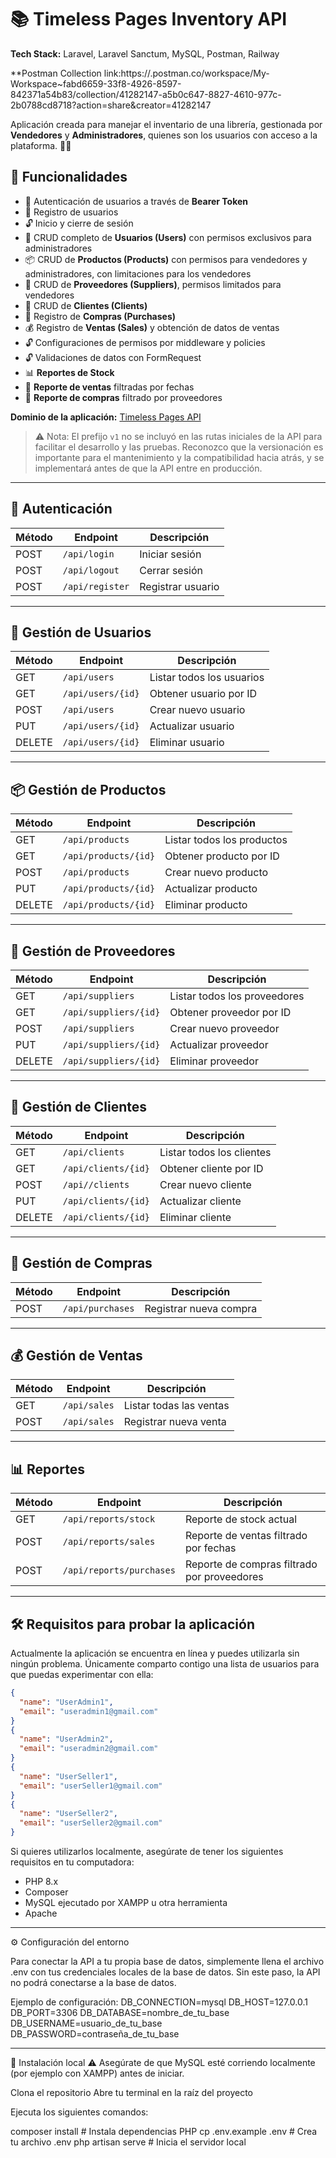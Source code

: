 # 📚 Timeless Pages Inventory API

**Tech Stack:** Laravel, Laravel Sanctum, MySQL, Postman, Railway

**Postman Collection link:https://.postman.co/workspace/My-Workspace~fabd6659-33f8-4926-8597-842371a54b83/collection/41282147-a5b0c647-8827-4610-977c-2b0788cd8718?action=share&creator=41282147

Aplicación creada para manejar el inventario de una librería, gestionada por **Vendedores** y **Administradores**, quienes son los usuarios con acceso a la plataforma. 📖✨

## 🚀 Funcionalidades
- 🔑 Autenticación de usuarios a través de **Bearer Token**  
- 📝 Registro de usuarios  
- 🔓 Inicio y cierre de sesión  
- 👥 CRUD completo de **Usuarios (Users)** con permisos exclusivos para administradores  
- 📦 CRUD de **Productos (Products)** con permisos para vendedores y administradores, con limitaciones para los vendedores  
- 🏢 CRUD de **Proveedores (Suppliers)**, permisos limitados para vendedores  
- 👤 CRUD de **Clientes (Clients)**  
- 🛒 Registro de **Compras (Purchases)**  
- 💰 Registro de **Ventas (Sales)** y obtención de datos de ventas
- 🔓 Configuraciones de permisos por middleware y policies
- 🔓 Validaciones de datos con FormRequest
- 📊 **Reportes de Stock**  
- 📅 **Reporte de ventas** filtradas por fechas  
- 🧾 **Reporte de compras** filtrado por proveedores  

**Dominio de la aplicación:** [Timeless Pages API](https://timelesspages-product-inventory-production.up.railway.app/api)

> ⚠️ Nota: El prefijo `v1` no se incluyó en las rutas iniciales de la API para facilitar el desarrollo y las pruebas. Reconozco que la versionación es importante para el mantenimiento y la compatibilidad hacia atrás, y se implementará antes de que la API entre en producción.

---

## 🔐 Autenticación
| Método | Endpoint       | Descripción |
|--------|----------------|-------------|
| POST   | `/api/login`   | Iniciar sesión |
| POST   | `/api/logout`  | Cerrar sesión |
| POST   | `/api/register`| Registrar usuario |

---

## 👥 Gestión de Usuarios
| Método | Endpoint               | Descripción |
|--------|------------------------|-------------|
| GET    | `/api/users`        | Listar todos los usuarios | Role necesario para ocupar: Admin
| GET    | `/api/users/{id}`   | Obtener usuario por ID | Role necesario para ocupar: Admin
| POST   | `/api/users`        | Crear nuevo usuario | Role necesario para ocupar: Admin
| PUT    | `/api/users/{id}`   | Actualizar usuario | Role necesario para ocupar: Admin
| DELETE | `/api/users/{id}`   | Eliminar usuario | Role necesario para ocupar: Admin

---

## 📦 Gestión de Productos
| Método | Endpoint                  | Descripción |
|--------|---------------------------|-------------|
| GET    | `/api/products`        | Listar todos los productos | Role necesario para ocupar: Admin o seller
| GET    | `/api/products/{id}`   | Obtener producto por ID | Role necesario para ocupar: Admin o seller
| POST   | `/api/products`        | Crear nuevo producto | Role necesario para ocupar: Admin
| PUT    | `/api/products/{id}`   | Actualizar producto | Role necesario para ocupar: Admin
| DELETE | `/api/products/{id}`   | Eliminar producto | Role necesario para ocupar: Admin

---

## 🏢 Gestión de Proveedores
| Método | Endpoint                  | Descripción |
|--------|---------------------------|-------------|
| GET    | `/api/suppliers`       | Listar todos los proveedores | Role necesario para ocupar: Admin o seller
| GET    | `/api/suppliers/{id}`  | Obtener proveedor por ID | Role necesario para ocupar: Admin o seller
| POST   | `/api/suppliers`       | Crear nuevo proveedor | Role necesario para ocupar: Admin
| PUT    | `/api/suppliers/{id}`  | Actualizar proveedor | Role necesario para ocupar: Admin
| DELETE | `/api/suppliers/{id}`  | Eliminar proveedor | Role necesario para ocupar: Admin

---

## 👤 Gestión de Clientes
| Método | Endpoint                  | Descripción |
|--------|---------------------------|-------------|
| GET    | `/api/clients`         | Listar todos los clientes | Role necesario para ocupar: Admin o seller
| GET    | `/api/clients/{id}`    | Obtener cliente por ID | Role necesario para ocupar: Admin o seller
| POST   | `/api//clients`         | Crear nuevo cliente | Role necesario para ocupar: Admin o seller
| PUT    | `/api/clients/{id}`    | Actualizar cliente | Role necesario para ocupar: Admin
| DELETE | `/api/clients/{id}`    | Eliminar cliente | Role necesario para ocupar: Admin

---

## 🛒 Gestión de Compras
| Método | Endpoint                  | Descripción |
|--------|---------------------------|-------------|
| POST   | `/api/purchases`       | Registrar nueva compra | Role necesario para ocupar: Admin


---

## 💰 Gestión de Ventas
| Método | Endpoint                  | Descripción |
|--------|---------------------------|-------------|
| GET    | `/api/sales`           | Listar todas las ventas | Role necesario para ocupar: Admin o seller
| POST   | `/api/sales`           | Registrar nueva venta | Role necesario para ocupar: Admin o seller 


---

## 📊 Reportes
| Método | Endpoint                  | Descripción |
|--------|---------------------------|-------------|
| GET    | `/api/reports/stock`   | Reporte de stock actual | Role necesario para ocupar: Admin
| POST   | `/api/reports/sales`   | Reporte de ventas filtrado por fechas | Role necesario para ocupar: Admin
| POST   | `/api/reports/purchases` | Reporte de compras filtrado por proveedores | Role necesario para ocupar: Admin

---
## 🛠️ Requisitos para probar la aplicación

Actualmente la aplicación se encuentra en línea y puedes utilizarla sin ningún problema. Únicamente comparto contigo una lista de usuarios para que puedas experimentar con ella:

```json
{
  "name": "UserAdmin1",
  "email": "useradmin1@gmail.com"
}
{
  "name": "UserAdmin2",
  "email": "useradmin2@gmail.com"
}
{
  "name": "UserSeller1",
  "email": "userSeller1@gmail.com"
}
{
  "name": "UserSeller2",
  "email": "userSeller2@gmail.com"
}
```

Si quieres utilizarlos localmente, asegúrate de tener los siguientes requisitos en tu computadora:

- PHP 8.x
- Composer
- MySQL ejecutado por XAMPP u otra herramienta
- Apache

---

⚙️ Configuración del entorno

Para conectar la API a tu propia base de datos, simplemente llena el archivo .env con tus credenciales locales de la base de datos. Sin este paso, la API no podrá conectarse a la base de datos.

Ejemplo de configuración:
DB_CONNECTION=mysql
DB_HOST=127.0.0.1
DB_PORT=3306
DB_DATABASE=nombre_de_tu_base
DB_USERNAME=usuario_de_tu_base
DB_PASSWORD=contraseña_de_tu_base

---

🚀 Instalación local
⚠️ Asegúrate de que MySQL esté corriendo localmente (por ejemplo con XAMPP) antes de iniciar.

Clona el repositorio
Abre tu terminal en la raíz del proyecto

Ejecuta los siguientes comandos:

composer install # Instala dependencias PHP
cp .env.example .env # Crea tu archivo .env
php artisan serve # Inicia el servidor local

